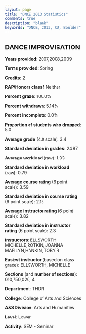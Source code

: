 ```yaml
---
layout: page
title: "DNCE 2013 Statistics"
comments: true
description: "blank"
keywords: "DNCE, 2013, CU, Boulder"
--- 
```

<head>
<script src="https://ajax.googleapis.com/ajax/libs/jquery/2.1.3/jquery.min.js"></script>
<script src="https://dl.dropboxusercontent.com/s/pc42nxpaw1ea4o9/highcharts.js?dl=0"></script>
<!-- <script src="../assets/js/highcharts.js"></script> -->
<style type="text/css">@font-face {
	font-family: "Bebas Neue";
	src: url(https://www.filehosting.org/file/details/544349/BebasNeue%20Regular.otf) format("opentype");
	}
	h1.Bebas { 
		font-family: "Bebas Neue", Verdana, Tahoma;
	}
</style>
</head>
<body>
	<div id="container" style="float: right; width: 45%; height: 88%; margin-left: 2.5%; margin-right: 2.5%;"></div>
	<script language="JavaScript">
		$(document).ready(function() {
		var chart = {type: 'column'};
		var title = {text: 'Grade Distribution'};
		var xAxis = {categories: ['A','B','C','D','F'],crosshair: true};
		var yAxis = {min: 0,title: {text: 'Percentage'}};
		var tooltip = {headerFormat: '<center><b><span style="font-size:20px">{point.key}</span></b></center>',
		               pointFormat: '<td style="padding:0"><b>{point.y:.1f}%</b></td>',
		               footerFormat: '</table>',shared: true,useHTML: true};
		var plotOptions = {column: {pointPadding: 0.0,borderWidth: 0}};  
		var credits = {enabled: false};var series= [{name: 'Percent',data: [57.89,32.89,2.63,3.95,2.63,]}];
		var json = {};
		json.chart = chart;
		json.title = title;
		json.tooltip = tooltip;
		json.xAxis = xAxis;
		json.yAxis = yAxis;  
		json.series = series;
		json.plotOptions = plotOptions;  
		json.credits = credits;
		$('#container').highcharts(json);
	});
	</script>
</body>
			   
## DANCE IMPROVISATION

**Years provided**: 2007,2008,2009

**Terms provided**: Spring

**Credits**: 2

**RAP/Honors class?** Neither

**Percent grade**: 100.0%

**Percent withdrawn**: 5.14%

**Percent incomplete**: 0.0%

**Proportion of students who dropped**: 5.0

**Average grade** (4.0 scale): 3.4

**Standard deviation in grades**: 24.87

**Average workload** (raw): 1.33

**Standard deviation in workload** (raw): 0.79

**Average course rating** (6 point scale): 3.59

**Standard deviation in course rating** (6 point scale): 2.15

**Average instructor rating** (6 point scale): 3.82

**Standard deviation in instructor rating** (6 point scale): 2.3

**Instructors**: ELLSWORTH, MICHELLE,ROTKIN, JOANNA MARILYN,HANKIN, TOBY R

**Easiest instructor** (based on class grade): ELLSWORTH, MICHELLE

**Sections** (and **number of sections**): 010,750,020, 4

**Department**: THDN

**College**: College of Arts and Sciences

**A&S Division**: Arts and Humanities

**Level**: Lower

**Activity**: SEM - Seminar